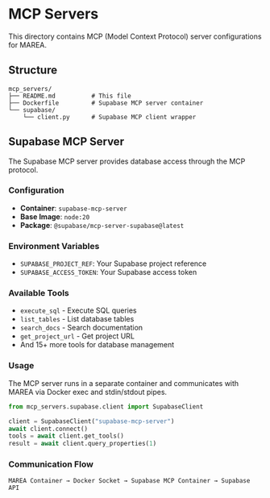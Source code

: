 # MCP Servers

This directory contains MCP (Model Context Protocol) server configurations for MAREA.

## Structure

```
mcp_servers/
├── README.md          # This file
├── Dockerfile         # Supabase MCP server container
└── supabase/
    └── client.py      # Supabase MCP client wrapper
```

## Supabase MCP Server

The Supabase MCP server provides database access through the MCP protocol.

### Configuration
- **Container**: `supabase-mcp-server`
- **Base Image**: `node:20`
- **Package**: `@supabase/mcp-server-supabase@latest`

### Environment Variables
- `SUPABASE_PROJECT_REF`: Your Supabase project reference
- `SUPABASE_ACCESS_TOKEN`: Your Supabase access token

### Available Tools
- `execute_sql` - Execute SQL queries
- `list_tables` - List database tables
- `search_docs` - Search documentation
- `get_project_url` - Get project URL
- And 15+ more tools for database management

### Usage
The MCP server runs in a separate container and communicates with MAREA via Docker exec and stdin/stdout pipes.

```python
from mcp_servers.supabase.client import SupabaseClient

client = SupabaseClient("supabase-mcp-server")
await client.connect()
tools = await client.get_tools()
result = await client.query_properties(1)
```

### Communication Flow
```
MAREA Container → Docker Socket → Supabase MCP Container → Supabase API
```